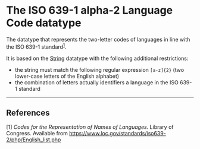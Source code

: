 # The ISO 639-1 alpha-2 Language Code datatype

The datatype that represents the two-letter codes of languages in line with the ISO 639-1 standard<sup>[1](#fn1)</sup>.

It is based on the [String](../datatypes/String.md) datatype with the following additional restrictions:
- the string must match the following regular expression `[a-z]{2}` (two lower-case letters of the English alphabet)
- the combination of letters actually identifiers a language in the ISO 639-1 standard

---
## References
<a name="fn1">\[1\]</a> *Codes for the Representation of Names of Languages*. Library of Congress. Available from https://www.loc.gov/standards/iso639-2/php/English_list.php
